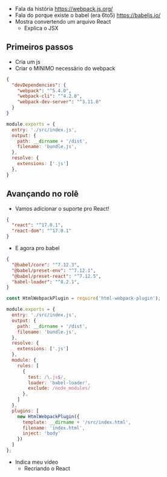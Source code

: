 
- Fala da história
https://webpack.js.org/
- Fala do porque existe o babel (era 6to5)
https://babeljs.io/
- Mostra convertendo um arquivo React
  - Explica o JSX

## Primeiros passos
- Cria um js
- Criar o MINIMO necessário do webpack
```json
{
  "devDependencies": {
    "webpack": "^5.4.0",
    "webpack-cli": "^4.2.0",
    "webpack-dev-server": "^3.11.0"
  }
}
```


```js
module.exports = {
  entry: './src/index.js',
  output: {
    path: __dirname + '/dist',
    filename: 'bundle.js',
  },
  resolve: {
    extensions: ['.js']
  },
}
```

## Avançando no rolê

- Vamos adicionar o suporte pro React!

```json
{
  "react": "^17.0.1",
  "react-dom": "^17.0.1"
}
```

- E agora pro babel
```json
{
  "@babel/core": "^7.12.3",
  "@babel/preset-env": "^7.12.1",
  "@babel/preset-react": "^7.12.5",
  "babel-loader": "^8.2.1",
}
```

```js
const HtmlWebpackPlugin = require('html-webpack-plugin');

module.exports = {
  entry: './src/index.js',
  output: {
    path: __dirname + '/dist',
    filename: 'bundle.js',
  },
  resolve: {
    extensions: ['.js']
  },
  module: {
    rules: [
      {
        test: /\.js$/,
        loader: 'babel-loader',
        exclude: /node_modules/
      },
    ]
  },
  plugins: [
    new HtmlWebpackPlugin({
      template: __dirname + '/src/index.html',
      filename: 'index.html',
      inject: 'body'
    })
  ]
};
```


- Indica meu vídeo
  - Recriando o React


